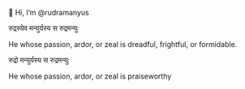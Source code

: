 👋 Hi, I’m @rudramanyus

रुद्रस्येव मन्युर्यस्य स रुद्रमन्युः

He whose passion, ardor, or zeal is dreadful, frightful, or formidable.

रुद्रो मन्युर्यस्य स रुद्रमन्युः

He whose passion, ardor, or zeal is praiseworthy
